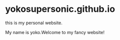 # yokosupersonic.github.io
this is my personal website.

My name is yoko.Welcome to my fancy website!
